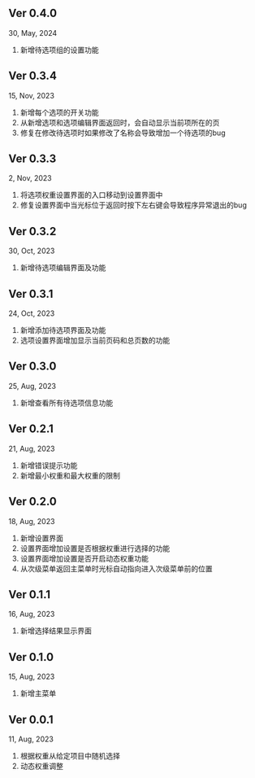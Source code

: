 ## Ver 0.4.0

30, May, 2024

1. 新增待选项组的设置功能

## Ver 0.3.4

15, Nov, 2023

1. 新增每个选项的开关功能
2. 从新增选项和选项编辑界面返回时，会自动显示当前项所在的页
3. 修复在修改待选项时如果修改了名称会导致增加一个待选项的bug

## Ver 0.3.3

2, Nov, 2023

1. 将选项权重设置界面的入口移动到设置界面中
2. 修复设置界面中当光标位于返回时按下左右键会导致程序异常退出的bug

## Ver 0.3.2

30, Oct, 2023

1. 新增待选项编辑界面及功能

## Ver 0.3.1

24, Oct, 2023

1. 新增添加待选项界面及功能
2. 选项设置界面增加显示当前页码和总页数的功能

## Ver 0.3.0

25, Aug, 2023

1. 新增查看所有待选项信息功能

## Ver 0.2.1

21, Aug, 2023

1. 新增错误提示功能
2. 新增最小权重和最大权重的限制

## Ver 0.2.0

18, Aug, 2023

1. 新增设置界面
2. 设置界面增加设置是否根据权重进行选择的功能
3. 设置界面增加设置是否开启动态权重功能
4. 从次级菜单返回主菜单时光标自动指向进入次级菜单前的位置

## Ver 0.1.1

16, Aug, 2023

1. 新增选择结果显示界面

## Ver 0.1.0

15, Aug, 2023

1. 新增主菜单

## Ver 0.0.1

11, Aug, 2023

1. 根据权重从给定项目中随机选择
2. 动态权重调整
